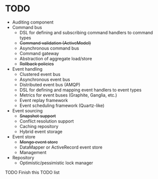 # TODO

+ Auditing component
+ Command bus
  + DSL for defining and subscribing command handlers to command types
  + ~~Command validation (ActiveModel)~~
  + Asynchronous command bus
  + Command gateway
  + Abstraction of aggregate load/store
  + ~~Rollback policies~~
+ Event handling
  + Clustered event bus
  + Asynchronous event bus
  + Distributed event bus (AMQP)
  + DSL for defining and mapping event handlers to event types
  + Metrics for event buses (Graphite, Ganglia, etc.)
  + Event replay framework
  + Event scheduling framework (Quartz-like)
+ Event sourcing
  + ~~Snapshot support~~
  + Conflict resolution support
  + Caching repository
  + Hybrid event storage
+ Event store
  + ~~Mongo event store~~
  + DataMapper or ActiveRecord event store
  + Management
+ Repository
  + Optimistic/pessimistic lock manager

TODO Finish this TODO list